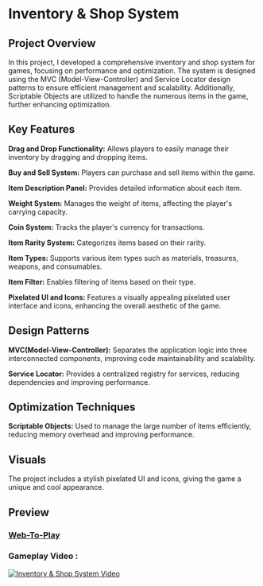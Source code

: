 # Inventory & Shop System

## Project Overview

In this project, I developed a comprehensive inventory and shop system for games, focusing on performance and optimization. The system is designed using the MVC (Model-View-Controller) and Service Locator design patterns to ensure efficient management and scalability. Additionally, Scriptable Objects are utilized to handle the numerous items in the game, further enhancing optimization.

## Key Features

**Drag and Drop Functionality:** Allows players to easily manage their inventory by dragging and dropping items.

**Buy and Sell System:** Players can purchase and sell items within the game.

**Item Description Panel:** Provides detailed information about each item.

**Weight System:** Manages the weight of items, affecting the player's carrying capacity.

**Coin System:** Tracks the player's currency for transactions.

**Item Rarity System:** Categorizes items based on their rarity.

**Item Types:** Supports various item types such as materials, treasures, weapons, and consumables.

**Item Filter:** Enables filtering of items based on their type.

**Pixelated UI and Icons:** Features a visually appealing pixelated user interface and icons, enhancing the overall aesthetic of the game.

## Design Patterns

**MVC(Model-View-Controller):** Separates the application logic into three interconnected components, improving code maintainability and scalability.

**Service Locator:** Provides a centralized registry for services, reducing dependencies and improving performance.

## Optimization Techniques

**Scriptable Objects:** Used to manage the large number of items efficiently, reducing memory overhead and improving performance.

## Visuals

The project includes a stylish pixelated UI and icons, giving the game a unique and cool appearance.

## Preview

### [Web-To-Play](https://outscal.com/devmaheswari2017/game/play-the-inventory-system-game)

### Gameplay Video :

[![Inventory & Shop System Video](https://img.youtube.com/vi/SIf6im5-LOc/0.jpg)](https://www.youtube.com/watch?v=SIf6im5-LOc)
 
